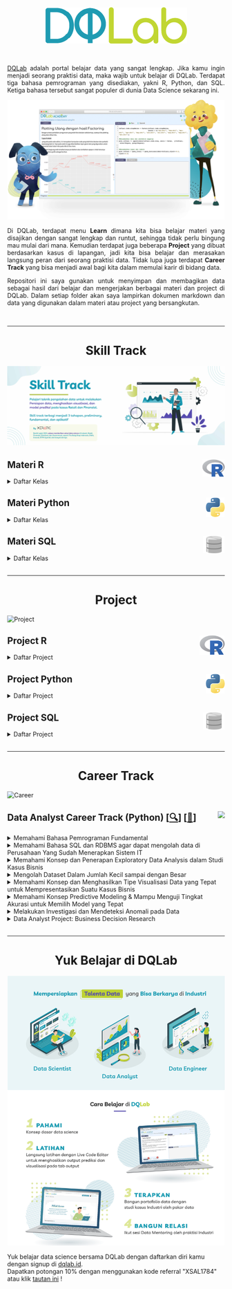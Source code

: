 <br />

<p align="center">
  <a href='https://academy.dqlab.id/main/learn_more'><img src="README/DQ_Lab2.png"></a>
</p>

<br />

<p align="justify">
  <a href="https://academy.dqlab.id/main/module">DQLab</a> adalah portal belajar data yang sangat lengkap. Jika kamu ingin menjadi seorang praktisi data, maka wajib untuk belajar di DQLab. Terdapat tiga bahasa pemrograman yang disediakan, yakni R, Python, dan SQL. Ketiga bahasa tersebut sangat populer di dunia Data Science sekarang ini.
</p>

![Hal](README/hal.png)

<p align="justify">
  Di DQLab, terdapat menu <b>Learn</b> dimana kita bisa belajar materi yang disajikan dengan sangat lengkap dan runtut, sehingga tidak perlu bingung mau mulai dari mana. Kemudian terdapat juga beberapa <b>Project</b> yang dibuat berdasarkan kasus di lapangan, jadi kita bisa belajar dan merasakan langsung peran dari seorang praktisi data. Tidak lupa juga terdapat <b>Career Track</b> yang bisa menjadi awal bagi kita dalam memulai karir di bidang data.
</p>

<p align="justify">
  Repositori ini saya gunakan untuk menyimpan dan membagikan data sebagai hasil dari belajar dan mengerjakan berbagai materi dan project di DQLab. Dalam setiap folder akan saya lampirkan dokumen markdown dan data yang digunakan dalam materi atau project yang bersangkutan.
</p>

<br />

---

<!-- # Learn -->

<h1 align="center">Skill Track</h1>

![Learn](README/Learn.jpg)

<!-- <br /> -->

<!-- ![R](README/6.png) -->

## Materi R <a href='README/6.png'><img src='README/6.png' align="right" height="40" /></a>

<details><summary>Daftar Kelas</summary>

### Kelas Persiapan

<details><summary>Daftar Modul</summary>

+ [[📂](<!--https://github.com/MyArist/DQLab/tree/master/Learn/R/Preliminary/Introduction%20to%20Data%20Science%20with%20R--!>)] [[🔍](https://academy.dqlab.id/main/package/practice/111)] [[📃](<!--https://academy.dqlab.id/certificate/pdf/DQLABBGINRUSPHOS--!>)] Introduction to Data Science with R

+ [[📂](<!--https://github.com/MyArist/DQLab/tree/master/Learn/R/Preliminary/R%20Fundamental%20for%20Data%20Science--!>)] [[🔍](https://academy.dqlab.id/main/package/practice/1)] [[📃](https://academy.dqlab.id/certificate/pdf/DQLABINTR1PDUHRA)] R Fundamental for Data Science

</details>

### Kelas Fundamental

<details><summary>Daftar Modul</summary>

- [[📂](<!--https://github.com/MyArist/DQLab/tree/master/Learn/R/Fundamental/Data%20Preparation%20in%20Data%20Science%20using%20R--!>)] [[🔍](https://academy.dqlab.id/main/package/practice/12)] [[📃](<!--https://academy.dqlab.id/certificate/pdf/DQLABDTWR1WHPPSC/--!>)] Data Preparation in Data Science using R

- [[📂](<!--https://github.com/MyArist/DQLab/tree/master/Learn/R/Fundamental/Statistics%20using%20R%20for%20Data%20Science--!>)] [[🔍](https://academy.dqlab.id/main/package/practice/15)] [[📃](<!--https://academy.dqlab.id/certificate/pdf/DQLABINTS1FCCTIJ--!>)] Statistics using R for Data Science

- [[📂](<!--https://github.com/MyArist/DQLab/tree/master/Learn/R/Fundamental/Data%20Visualization%20in%20Data%20Science%20using%20R--!>)] [[🔍](https://academy.dqlab.id/main/package/practice/2)] [[📃](<!--https://academy.dqlab.id/certificate/pdf/DQLABDTVISNKHPAF/--!>)] Data Visualization in Data Science using R

- [[📂](<!--https://github.com/MyArist/DQLab/tree/master/Learn/R/Fundamental/Fundamental%20Data%20Visualization%20using%20R--!>)] [[🔍](https://academy.dqlab.id/main/package/practice/257)] [[📃](<!--https://academy.dqlab.id/certificate/pdf/DQLABINTR1BMSIUI/--!>)] Fundamental Data Visualization using R

- [[📂](<!--https://github.com/MyArist/DQLab/tree/master/Learn/R/Fundamental/Advanced%20Data%20Visualization%20for%20Everyone--!>)] [[🔍](https://academy.dqlab.id/main/package/practice/259)] [[📃](<!--https://academy.dqlab.id/certificate/pdf/DQLABAPL4%20PSAHWV--!>)] Advanced Data Visualization with ggplot2 for Everyone

</details>

### Kelas Penerapan di Industri

<details><summary>Daftar Modul</summary>

- [[📂](<!--https://github.com/MyArist/DQLab/tree/master/Learn/R/Applied%20Data%20Science/Data%20Science%20in%20Finance%20Credit%20Risk%20Analysis--!>)] [[🔍](https://academy.dqlab.id/main/package/practice/81)] [[📃](<!--https://academy.dqlab.id/certificate/pdf/DQLABMLFCRLSGBIB/--!>)] Data Science in Finance: Credit Risk Analysis

- [[📂](<!--https://github.com/MyArist/DQLab/tree/master/Learn/R/Applied%20Data%20Science/Data%20Science%20in%20Retail%20Market%20Basket%20Analysis--!>)] [[🔍](https://academy.dqlab.id/main/package/practice/11)] [[📃](<!--https://academy.dqlab.id/certificate/pdf/DQLABMLMBALMHINQ/--!>)] Data Science in Retail: Market Basket Analysis

- [[📂](<!--https://github.com/MyArist/DQLab/tree/master/Learn/R/Applied%20Data%20Science/Data%20Science%20in%20Marketing%20Customer%20Segmentation--!>)] [[🔍](https://academy.dqlab.id/main/package/practice/7)] [[📃](<!--https://academy.dqlab.id/certificate/pdf/DQLABMLMKTUNNJKU--!>)] Data Science in Marketing: Customer Segmentation

- [[📂](<!--https://github.com/MyArist/DQLab/tree/master/Learn/R/Applied%20Data%20Science/Data%20Science%20in%20Finance%20Dimension%20Reduction--!>)] [[🔍](https://academy.dqlab.id/main/package/practice/89)] [[📃](<!--https://academy.dqlab.id/certificate/pdf/DQLABPCADRJUIDUE/--!>)] Data Science in Finance: Dimension Reduction

- [[📂](<!--https://github.com/MyArist/DQLab/tree/master/Learn/R/Applied%20Data%20Science/Analisis%20Data%20COVID19%20di%20Indonesia--!>)] [[🔍](https://academy.dqlab.id/main/package/practice/253)] [[📃](<!--https://academy.dqlab.id/certificate/pdf/DQLABAPL3%20EVHSSM--!>)] Analisis Data COVID19 di Indonesia

- [[📂](<!--https://github.com/MyArist/DQLab/tree/master/Learn/R/Applied%20Data%20Science/A%20Walk%20Into%20Sensory%20Science--!>)] [[🔍](https://academy.dqlab.id/main/package/practice/281)] [[📃](<!--https://academy.dqlab.id/certificate/pdf/DQLABDSSR1CUOCJI/--!>)] A Walk Into Sensory Science

</details>

</details>

<!-- <br /> -->
    
<!-- ![Python](README/5.png) -->

## Materi Python <a href='README/5.1.png'><img src='README/5.1.png' align="right" height="45" /></a>

<details><summary>Daftar Kelas</summary>

### Kelas Persiapan

<details><summary>Daftar Modul</summary>

- [[📂](<--!https://github.com/MyArist/DQLab/tree/master/Learn/Python/Preliminary/Introduction%20to%20Data%20Science%20with%20Python--!>)] [[🔍](https://academy.dqlab.id/main/package/practice/162)] [[📃](<--!https://academy.dqlab.id/certificate/pdf/DQLABINTP1BJTJVQ--!>)] Introduction to Data Science with Python

- [[📂](<!--https://github.com/MyArist/DQLab/tree/master/Learn/Python/Preliminary/Python%20Fundamental%20for%20Data%20Science--!>)] [[🔍](https://academy.dqlab.id/main/package/practice/45)] [[📃](https://academy.dqlab.id/certificate/pdf/DQLABINTP1CSJGLR/)] Python Fundamental for Data Science

</details>

### Kelas Fundamental

<details><summary>Daftar Modul</summary>

- [[📂](<!--https://github.com/MyArist/DQLab/tree/master/Learn/Python/Fundamental/Data%20Wrangling%20Python--!>)] [[🔍](https://academy.dqlab.id/main/package/practice/79)] [[📃](<!--https://academy.dqlab.id/certificate/pdf/DQLABDTWP1HCKQDN--!>)] Data Wrangling Python

- [[📂](<!--https://github.com/MyArist/DQLab/tree/master/Learn/Python/Fundamental/Python%20for%20Data%20Professional%20Beginner%20-%20Part%201--!>)] [[🔍](https://academy.dqlab.id/main/package/practice/157)] [[📃](https://academy.dqlab.id/certificate/pdf/DQLABINTP1JRCAHC/)] Python for Data Professional Beginner - Part 1

- [[📂](<!--https://github.com/MyArist/DQLab/tree/master/Learn/Python/Fundamental/Python%20for%20Data%20Professional%20Beginner%20-%20Part%202--!>)] [[🔍](https://academy.dqlab.id/main/package/practice/160)] [[📃](https://academy.dqlab.id/certificate/pdf/DQLABINTP1IJJMLV/)] Python for Data Professional Beginner - Part 2

- [[📂](<!--https://github.com/MyArist/DQLab/tree/master/Learn/Python/Fundamental/Python%20for%20Data%20Professional%20Beginner%20-%20Part%203--!>)] [[🔍](https://academy.dqlab.id/main/package/practice/161)] [[📃](<!--https://academy.dqlab.id/certificate/pdf/DQLABINTP1GMBOKW/--!>)] Python for Data Professional Beginner - Part 3

- [[📂](<!--https://github.com/MyArist/DQLab/tree/master/Learn/Python/Fundamental/Data%20Visualization%20with%20Python%20Matplotlib%20for%20Beginner%20-%20Part%201--!>)] [[🔍](https://academy.dqlab.id/main/package/practice/164)] [[📃](<!--https://academy.dqlab.id/certificate/pdf/DQLABDTWP1OERWOT--!>)] Data Visualization with Python Matplotlib for Beginner - Part 1

- [[📂](<!--https://github.com/MyArist/DQLab/tree/master/Learn/Python/Fundamental/Exploratory%20Data%20Analysis%20with%20Python%20for%20Beginner--!>)] [[🔍](https://academy.dqlab.id/main/package/practice/163)] [[📃](<!--https://academy.dqlab.id/certificate/pdf/DQLABINTP1NTJMCJ--!>/)] Exploratory Data Analysis with Python for Beginner

- [[📂](<!--https://github.com/MyArist/DQLab/tree/master/Learn/Python/Fundamental/Data%20Visualization%20with%20Python%20Matplotlib%20for%20Beginner%20-%20Part%202--!>)] [[🔍](https://academy.dqlab.id/main/package/practice/165)] [[📃](<!--https://academy.dqlab.id/certificate/pdf/DQLABINTP1PEOLAL--!>/)] Data Visualization with Python Matplotlib for Beginner - Part 2

- [[📂](<!--https://github.com/MyArist/DQLab/tree/master/Learn/Python/Fundamental/Data%20Quality%20with%20Python%20for%20Beginner--!>)] [[🔍](https://academy.dqlab.id/main/package/practice/166)] [[📃](<!--https://academy.dqlab.id/certificate/pdf/DQLABDVIZ2AUUCMW/--!>)] Data Quality with Python for Beginner

- [[📂](<!--https://github.com/MyArist/DQLab/tree/master/Learn/Python/Fundamental/Machine%20Learning%20With%20Python%20for%20Beginner--!>)] [[🔍](https://academy.dqlab.id/main/package/practice/169)] [[📃](<!--https://academy.dqlab.id/certificate/pdf/DQLABDVIZ2ODOJPA/--!>)] Machine Learning With Python for Beginner

- [[📂](<!--https://github.com/MyArist/DQLab/tree/master/Lea<!--rn/Python/Fundamental/Fundamental%20Data%20Visualization%20with%20Python--!>)] [[🔍](https://academy.dqlab.id/main/package/practice/177)] [[📃](<!--https://academy.dqlab.id/certificate/pdf/DQLABINTP1TUORIC--!>)] Fundamental Data Visualization with Python

- [[📂](<!--https://github.com/MyArist/DQLab/tree/master/Learn/Python/Fundamental/Data%20Manipulation%20with%20Pandas%20-%20Part%201--!>)] [[🔍](https://academy.dqlab.id/main/package/practice/178)] [[📃](https://academy.dqlab.id/certificate/pdf/DQLABINTP1KCGLNG/--!>)] Data Manipulation with Pandas - Part 1

- [[📂](<!--https://github.com/MyArist/DQLab/tree/master/Learn/Python/Fundamental/Data%20Manipulation%20with%20Pandas%20-%20Part%202--!>)] [[🔍](https://academy.dqlab.id/main/package/practice/252)] [[📃](<!--https://academy.dqlab.id/certificate/pdf/DQLABINTP1FGMHKR/--!>)] Data Manipulation with Pandas - Part 2

- [[📂](<!--https://github.com/MyArist/DQLab/tree/master/Learn/Python/Fundamental/Statistic%20using%20Python%20for%20Data%20Science--!>)] [[🔍](https://academy.dqlab.id/main/package/practice/288)] [[📃](<!--https://academy.dqlab.id/certificate/pdf/DQLABSWP1%20ELVIKP/--!>)] Statistic using Python for Data Science

- [[📂](<!--https://github.com/MyArist/DQLab/tree/master/Learn/Python/Fundamental/Statistic%20using%20Python%20for%20Data%20Science%20-%20Part%202--!>)] [[🔍](https://academy.dqlab.id/main/package/practice/290)] [[📃](<!--https://academy.dqlab.id/certificate/pdf/DQLABSWP1%20FKRWOF/--!>)] Statistic using Python for Data Science - Part 2

- [[📂](<!--https://github.com/MyArist/DQLab/tree/master/Learn/Python/Fundamental/Data%20Visualization%20using%20Plotnine--!>)] [[🔍](https://academy.dqlab.id/main/package/practice/295)] [[📃](<!--https://academy.dqlab.id/certificate/pdf/DQLABDVPP9FAWBWF/--!>)] Data Visualization using Plotnine

</details>

### Kelas Penerapan di Industri

<details><summary>Daftar Modul</summary>

- [[📂](<!--https://github.com/MyArist/DQLab/tree/master/Learn/Python/Applied%20Data%20Science/Basic%20Feature%20Discovering%20for%20Machine%20Learning--!>)] [[🔍](https://academy.dqlab.id/main/package/practice/179)] [[📃](<!--https://academy.dqlab.id/certificate/pdf/DQLABFATPYWBWGKN--!>)] Basic Feature Discovering for Machine Learning

- [[📂](<!--https://github.com/MyArist/DQLab/tree/master/Learn/Python/Applied%20Data%20Science/Data%20Science%20in%20Telco%20Data%20Cleansing--!>)] [[🔍](https://academy.dqlab.id/main/package/practice/247)] [[📃](<!--https://academy.dqlab.id/certificate/pdf/DQLABAPL1%20BVFPEI--!>)] Data Science in Telco: Data Cleansing

- [[📂](<!--https://github.com/MyArist/DQLab/tree/master/Learn/Python/Applied%20Data%20Science/Customer%20Churn%20Prediction%20using%20Machine%20Learning--!>)] [[🔍](https://academy.dqlab.id/main/package/practice/249)] [[📃](<!--https://academy.dqlab.id/certificate/pdf/DQLABAPL2%20JGNGCK--!>)] Customer Churn Prediction using Machine Learning

- [[📂](<!--https://github.com/MyArist/DQLab/tree/master/Learn/Python/Applied%20Data%20Science/Data%20Science%20Project%20Analisis%20Data%20COVID19%20di%20Dunia%20%26%20ASEAN--!>)] [[🔍](https://academy.dqlab.id/main/package/practice/260)] [[📃](<!--https://academy.dqlab.id/certificate/pdf/DQLABINTP1BAIQSQ/--!>)] Data Science Project: Analisis Data COVID19 di Dunia & ASEAN

- [[📂](<!--https://github.com/MyArist/DQLab/tree/master/Learn/Python/Applied%20Data%20Science/Data%20Analyst%20Project%20Business%20Decision%20Research--!>)] [[🔍](https://academy.dqlab.id/main/package/practice/284)] [[📃](https://academy.dqlab.id/certificate/pdf/DQLABDVIZ2AEGGHH/--!>)] Data Analyst Project: Business Decision Research

- [[📂](<!--https://github.com/MyArist/DQLab/tree/master/Learn/Python/Applied%20Data%20Science/Eksplorasi%20dan%20Analisis%20Data%20COVID-19%20Indonesia%20using%20Python--!>)] [[🔍](https://academy.dqlab.id/main/package/practice/287)] [[📃](<!--https://academy.dqlab.id/certificate/pdf/DQLABACWP1OSMEUO/--!>)] Eksplorasi dan Analisis Data COVID-19 Indonesia using Python

- [[📂](<!--https://github.com/MyArist/DQLab/tree/master/Learn/Python/Applied%20Data%20Science/Data%20Science%20in%20Marketing%20%20Customer%20Segmentation%20with%20Python--!>)] [[🔍](https://academy.dqlab.id/main/package/practice/293)] [[📃](<!--https://academy.dqlab.id/certificate/pdf/DQLABDSCS1VGTGPJ/--!>)] Data Science in Marketing : Customer Segmentation with Python

- [[📂](<!--https://github.com/MyArist/DQLab/tree/master/Learn/Python/Applied%20Data%20Science/Data%20Science%20in%20Marketing%20%20Customer%20Segmentation%20with%20Python%20part%202--!>)] [[🔍](https://academy.dqlab.id/main/package/practice/294)] [[📃](<!--ttps://academy.dqlab.id/certificate/pdf/DQLABDSCS1TNUNDC/--!>)] Data Science in Marketing : Customer Segmentation with Python part 2

</details>

</details>

<!-- <br /> -->

<!-- ![SQL](README/4.png) -->

## Materi SQL <a href='README/4.2.png'><img src='README/4.2.png' align="right" height="40" /></a>

<details><summary>Daftar Kelas</summary>

### Kelas Persiapan

<details><summary>Daftar Modul</summary>

- [[📂](<!--https://github.com/MyArist/DQLab/tree/master/Learn/SQL/Preliminary/Fundamental%20SQL%20with%20SELECT%20Statement--!>)] [[🔍](https://academy.dqlab.id/main/package/practice/91)] [[📃](<!--https://academy.dqlab.id/certificate/pdf/DQLABSQLT1FLMKIW--!>)] Fundamental SQL with SELECT Statement

</details>

### Kelas Fundamental

<details><summary>Daftar Modul</summary>

- [[📂](<!--https://github.com/MyArist/DQLab/tree/master/Learn/SQL/Fundamental/Fundamental%20SQL%20Using%20SELECT%20Statement--!>)] [[🔍](https://academy.dqlab.id/main/package/practice/213)] [[📃](<!--https://academy.dqlab.id/certificate/pdf/DQLABSQLT1VPCNOL/--!>)] Fundamental SQL Using SELECT Statement

- [[📂](<!--https://github.com/MyArist/DQLab/tree/master/Learn/SQL/Fundamental/Fundamental%20SQL%20Using%20FUNCTION%20and%20GROUP%20BY--!>)] [[🔍](https://academy.dqlab.id/main/package/practice/171)] [[📃](<!--https://academy.dqlab.id/certificate/pdf/DQLABSQLT2GFGROP/--!>)] Fundamental SQL Using FUNCTION and GROUP BY

- [[📂](<!--https://github.com/MyArist/DQLab/tree/master/Learn/SQL/Fundamental/Fundamental%20SQL%20Using%20INNER%20JOIN%20and%20UNION--!>)] [[🔍](https://academy.dqlab.id/main/package/practice/244)] [[📃](<!--https://academy.dqlab.id/certificate/pdf/DQLABSQLT2NGUHHK/--!>)] Fundamental SQL Using INNER JOIN and UNION

- [[📂](<!--https://github.com/MyArist/DQLab/tree/master/Learn/SQL/Fundamental/Fundamental%20SQL%20Group%20By%20and%20Having--!>)] [[🔍](https://academy.dqlab.id/main/package/practice/291)] [[📃](<!--https://academy.dqlab.id/certificate/pdf/DQLABFSQL3PDLJDJ/--!>)] Fundamental SQL Group By and Having

</details>

</details>

<br />

---

<h1 align="center">Project</h1>

![Project](README/Project.jpg)

## Project R <a href='README/6.png'><img src='README/6.png' align="right" height="45" /></a>

<details><summary>Daftar Project</summary>

- [[📂](<!--https://github.com/MyArist/DQLab/tree/master/Project/R/Project%20Machine%20Learning%20for%20Retail%20with%20R%20Product%20Packaging--!>)] [[🔍](https://academy.dqlab.id/main/package/project/16)] [[📃](<!--https://academy.dqlab.id/certificate/pdf/DQLABPRJCTGMBDEV/--!>)] Project Machine Learning for Retail with R: Product Packaging

- [[📂](<!--https://github.com/MyArist/DQLab/tree/master/Project/R/Project%20Data%20Analysis%20for%20Finance%20Performa%20Cabang--!>)] [[🔍](https://academy.dqlab.id/main/package/project/215)] [[📃](<!--https://academy.dqlab.id/certificate/pdf/DQLABPRJ8%20BWNISN--!>)] Project Data Analysis for Finance: Performa Cabang

- [[📂](<!--https://github.com/MyArist/DQLab/tree/master/Project/R/Project%20Data%20Analysis%20for%20Finance%20Proses%20Investasi%20Investor--!>)] [[🔍](https://academy.dqlab.id/main/package/project/245)] [[📃](<!--https://academy.dqlab.id/certificate/pdf/DQLABPRJC9BNWJUF/--!>)] Project Data Analysis for Finance: Proses Investasi Investor

- [[❌]()] [[🔍](https://academy.dqlab.id/main/package/project/298)] [[❌]()] Project Assessment using R

- [[❌]()] [[🔍](https://academy.dqlab.id/main/package/project/299)] [[❌]()] Project Analisa Klasifikasi Pinjaman untuk Sektor UMKM

</details>

<!-- <br /> -->
    
<!-- ![Python](README/5.png) -->

## Project Python <a href='README/5.1.png'><img src='README/5.1.png' align="right" height="45" /></a>

<details><summary>Daftar Project</summary>

- [[📂](<!--https://github.com/MyArist/DQLab/tree/master/Project/Python/Data%20Science%20Challenge%20with%20Python)] [[🔍](https://academy.dqlab.id/main/package/project/158--!>)] [[📃](<!--https://academy.dqlab.id/certificate/pdf/DQLABPRJC2JCPTWE/--!>)] Data Science Challenge with Python

- [[📂](<!--https://github.com/MyArist/DQLab/tree/master/Project/Python/Data%20Engineer%20Challenge%20with%20Python)] [[🔍](https://academy.dqlab.id/main/package/project/170--!>)] [[📃](<!--https://academy.dqlab.id/certificate/pdf/DQLABPRJC3FKRGTH/--!>)] Data Engineer Challenge with Python

- [[📂](<!--https://github.com/MyArist/DQLab/tree/master/Project/Python/Project%20Machine%20Learning%20with%20Python%20Building%20Recommender%20System--!>)] [[🔍](https://academy.dqlab.id/main/package/project/212)] [[📃](<!--https://academy.dqlab.id/certificate/pdf/DQLABPRJC5HJDJDN/--!>)] Project Machine Learning with Python: Building Recommender System

- [[📂](<!--https://github.com/MyArist/DQLab/tree/master/Project/Python/Project%20Machine%20Learning%20with%20Python%20Building%20Recommender%20System%20with%20Similarity%20Function--!>)] [[🔍](https://academy.dqlab.id/main/package/project/214)] [[📃](<!--https://academy.dqlab.id/certificate/pdf/DQLABPRJC6RDCMTH--!>)] Project Machine Learning with Python: Building Recommender System with Similarity Function

- [[❌]()] [[🔍](https://academy.dqlab.id/main/package/project/300)] [[❌]()] Modul DTS Professional Academy - Data Engineer

</details>

<!-- <br /> -->

<!-- ![SQL](README/4.png) -->

## Project SQL <a href='README/4.2.png'><img src='README/4.2.png' align="right" height="40" /></a>

<details><summary>Daftar Project</summary>

- [[📂](<!--https://github.com/MyArist/DQLab/tree/master/Project/SQL/Data%20Engineer%20Challenge%20with%20SQL)] [[🔍](https://academy.dqlab.id/main/package/project/99--!>)] [[📃](<!--https://academy.dqlab.id/certificate/pdf/DQLABSQLTSKCOKDK/--!>)] Data Engineer Challenge with SQL

- [[📂](<!--https://github.com/MyArist/DQLab/tree/master/Project/SQL/Project%20Data%20Analysis%20for%20Retail%20Sales%20Performance%20Report--!>)] [[🔍](https://academy.dqlab.id/main/package/project/182)] [[📃](<!--https://academy.dqlab.id/certificate/pdf/DQLABPRJC4RTPCTH/--!>)] Project Data Analysis for Retail: Sales Performance Report

- [[📂](<!--https://github.com/MyArist/DQLab/tree/master/Project/SQL/Project%20Data%20Analysis%20for%20B2B%20Retail%20Customer%20Analytics%20Report)--!>] [[🔍](https://academy.dqlab.id/main/package/project/246)] [[📃](<!--https://academy.dqlab.id/certificate/pdf/DQLABPRJ10BTTRKO--!>)] Project Data Analysis for B2B Retail: Customer Analytics Report

- [[📂](<!--https://github.com/MyArist/DQLab/tree/master/Project/SQL/Data%20Analysis%20for%20E-Commerce%20Challenge--!>)] [[🔍](https://academy.dqlab.id/main/package/project/261)] [[📃](<!--https://academy.dqlab.id/certificate/pdf/DQLABSQLT2NBEATA/)] Data Analysis for E-Commerce Challenge

- [[📂](<!--https://github.com/MyArist/DQLab/tree/master/Project/SQL/Project%20Fundamental%20SQL%20Group%20By%20and%20Having--!>)] [[🔍](https://academy.dqlab.id/main/package/project/292)] [[📃](<!--https://academy.dqlab.id/certificate/pdf/DQLABPFSQ2DHTHGF/--!>)] Project: Fundamental SQL Group By and Having

</details>

<br />

---

<h1 align="center">Career Track</h1>

![Career](README/Career.jpg)

## Data Analyst Career Track (Python) [[🔍](https://academy.dqlab.id/main/track/67)] [[📃](<!--https://academy.dqlab.id/certificate/pdf/DQLABDATRCNBNGVR/TRACK--!>)] <a href='README\analytics2.png'><img src='README\analytics2.png' align="right" height="45" /></a>

<details>
<summary>Memahami Bahasa Pemrograman Fundamental</summary>

- [[📂](<!--https://github.com/MyArist/DQLab/tree/master/Learn/Python/Fundamental/Python%20for%20Data%20Professional%20Beginner%20-%20Part%201--!>)] [[🔍](https://academy.dqlab.id/main/package/practice/157)] [[📃](<!--https://academy.dqlab.id/certificate/pdf/DQLABINTP1JOGKCL/--!>)] Python for Data Professional Beginner - Part 1

- [[📂](<!--https://github.com/MyArist/DQLab/tree/master/Learn/Python/Fundamental/Python%20for%20Data%20Professional%20Beginner%20-%20Part%202--!>)] [[🔍](https://academy.dqlab.id/main/package/practice/160)] [[📃](<!--https://academy.dqlab.id/certificate/pdf/DQLABINTP1TJEAKE/--!>)] Python for Data Professional Beginner - Part 2

- [[📂](<!--https://github.com/MyArist/DQLab/tree/master/Learn/Python/Fundamental/Python%20for%20Data%20Professional%20Beginner%20-%20Part%203--!>)] [[🔍](https://academy.dqlab.id/main/package/practice/161)] [[📃](<!--https://academy.dqlab.id/certificate/pdf/DQLABINTP1GMBOKW/--!>)] Python for Data Professional Beginner - Part 3

</details>

<details>
<summary>Memahami Bahasa SQL dan RDBMS agar dapat mengolah data di Perusahaan Yang Sudah Menerapkan Sistem IT</summary>

- [[📂](<!--https://github.com/MyArist/DQLab/tree/master/Learn/SQL/Fundamental/Fundamental%20SQL%20Using%20SELECT%20Statement--!>)] [[🔍](https://academy.dqlab.id/main/package/practice/213)] [[📃](<!--https://academy.dqlab.id/certificate/pdf/DQLABSQLT1VPCNOL/--!>)] Fundamental SQL Using SELECT Statement

- [[📂](<!--https://github.com/MyArist/DQLab/tree/master/Learn/SQL/Fundamental/Fundamental%20SQL%20Using%20FUNCTION%20and%20GROUP%20BY--!>)] [[🔍](https://academy.dqlab.id/main/package/practice/171)] [[📃](<!--https://academy.dqlab.id/certificate/pdf/DQLABSQLT2GFGROP/--!>)] Fundamental SQL Using FUNCTION and GROUP BY

- [[📂](<!--https://github.com/MyArist/DQLab/tree/master/Learn/SQL/Fundamental/Fundamental%20SQL%20Using%20INNER%20JOIN%20and%20UNION--!>)] [[🔍](https://academy.dqlab.id/main/package/practice/244)] [[📃](<!--https://academy.dqlab.id/certificate/pdf/DQLABSQLT2NGUHHK/--!>)] Fundamental SQL Using INNER JOIN and UNION

</details>

<details>
<summary>Memahami Konsep dan Penerapan Exploratory Data Analysis dalam Studi Kasus Bisnis</summary>

- [[📂](<!--https://github.com/MyArist/DQLab/tree/master/Learn/Python/Fundamental/Exploratory%20Data%20Analysis%20with%20Python%20for%20Beginner--!>)] [[🔍](https://academy.dqlab.id/main/package/practice/163)] [[📃](<!--https://academy.dqlab.id/certificate/pdf/DQLABINTP1CSJGLR/--!>)] Exploratory Data Analysis with Python for Beginner

</details>

<details>
<summary>Mengolah Dataset Dalam Jumlah Kecil sampai dengan Besar</summary>

- [[📂](<!--https://github.com/MyArist/DQLab/tree/master/Learn/Python/Fundamental/Data%20Manipulation%20with%20Pandas%20-%20Part%201--!>)] [[🔍](https://academy.dqlab.id/main/package/practice/178)] [[📃](<!--https://academy.dqlab.id/certificate/pdf/DQLABINTP1KCGLNG/--!>)] Data Manipulation with Pandas - Part 1

- [[📂](<!--https://github.com/MyArist/DQLab/tree/master/Learn/Python/Fundamental/Data%20Manipulation%20with%20Pandas%20-%20Part%202--!>)] [[🔍](https://academy.dqlab.id/main/package/practice/252)] [[📃](<!--https://academy.dqlab.id/certificate/pdf/DQLABINTP1FGMHKR/--!>)] Data Manipulation with Pandas - Part 2

</details>

<details>
<summary>Memahami Konsep dan Menghasilkan Tipe Visualisasi Data yang Tepat untuk Mempresentasikan Suatu Kasus Bisnis</summary>

- [[📂](<!--https://github.com/MyArist/DQLab/tree/master/Learn/Python/Fundamental/Data%20Visualization%20with%20Python%20Matplotlib%20for%20Beginner%20-%20Part%201--!>)] [[🔍](https://academy.dqlab.id/main/package/practice/164)] [[📃](<!--https://academy.dqlab.id/certificate/pdf/DQLABDTWP1OERWOT/--!>)] Data Visualization with Python Matplotlib for Beginner - Part 1

- [[📂](<!--https://github.com/MyArist/DQLab/tree/master/Learn/Python/Fundamental/Data%20Visualization%20with%20Python%20Matplotlib%20for%20Beginner%20-%20Part%202--!>)] [[🔍](https://academy.dqlab.id/main/package/practice/165)] [[📃](<!--https://academy.dqlab.id/certificate/pdf/DQLABINTP1PEOLAL/--!>)] Data Visualization with Python Matplotlib for Beginner - Part 2

</details>

<details>
<summary>Memahami Konsep Predictive Modeling & Mampu Menguji Tingkat Akurasi untuk Memilih Model yang Tepat</summary>

- [[📂](<!--https://github.com/MyArist/DQLab/tree/master/Learn/Python/Fundamental/Machine%20Learning%20With%20Python%20for%20Beginner--!>)] [[🔍](https://academy.dqlab.id/main/package/practice/169)] [[📃](<!--https://academy.dqlab.id/certificate/pdf/DQLABDVIZ2ODOJPA/--!>)] Machine Learning With Python for Beginner

</details>

<details>
<summary>Melakukan Investigasi dan Mendeteksi Anomali pada Data</summary>

- [[📂](<!--https://github.com/MyArist/DQLab/tree/master/Learn/Python/Fundamental/Data%20Quality%20with%20Python%20for%20Beginner--!>)] [[🔍](https://academy.dqlab.id/main/package/practice/166)] [[📃](<!--https://academy.dqlab.id/certificate/pdf/DQLABDVIZ2AUUCMW/--!>)] Data Quality with Python for Beginner

</details>

<details>
<summary>Data Analyst Project: Business Decision Research</summary>

- [[📂](<!--https://github.com/MyArist/DQLab/tree/master/Learn/Python/Applied%20Data%20Science/Data%20Analyst%20Project%20Business%20Decision%20Research--!>)] [[🔍](https://academy.dqlab.id/main/package/practice/284)] [[📃](<!--https://academy.dqlab.id/certificate/pdf/DQLABDVIZ2AEGGHH/--!>)] Data Analyst Project: Business Decision Research

</details>

<br />

<!-- <div style="text-align:center">
  <h1>E-Books</h1>
</div>

<img align='right' src = "https://academy.dqlab.id/images/ebook/kettle_cover_new.png" height=300>

## [[📚](https://academy.dqlab.id/ebook/download/kettle.pdf)] Data Warehouse with Kettle - Open Source ETL

<p align="justify">
  Dunia korporasi saat ini menghadapi permasalahan yang hampir sama, yaitu membengkaknya data akibat keberhasilan implementasi berbagai sistem komputer.

  Otomatisasi berjalan dengan baik, namun berbagai laporan yang ingin dihasilkan sebagai output dari sistem tersebut sebagian besar tidak tercapai.Berbagai solusi telah ditawarkan oleh para praktisi IT, dan pendekatan dengan membangun suatu data warehouse adalah yang terbaik.

  E-book ini akan membahas bagaimana membangun Data warehouse dengan Kettle yang bersifat open source dan dapat berjalan di lingkungan multi-platform.
</p>

<br />

<img align='right' src = "https://academy.dqlab.id/images/ebook/instalasi_python_anaconda.png" height=300>

## [[📚](https://academy.dqlab.id/free_ebook/adriyan_instalasi_python3_dan_ide_pada_windows10_dqlab_UPDATE.pdf)] Instalasi Python 3 dan IDE atau Anaconda Distribution pada Windows 10

<p align="justify">
  Penulis artikel tutorial ini adalah Adriyan yang saat ini menjadi salah satu Dosen Teknik Mesin Program Sarjana di Sekolah Tinggi Teknologi Nasional.

  Penulis menggunakan Python untuk riset dalam komputasi saintifik dalam ranah : identifikasi struktur berbasis sinyal vibrasi, desain, simulasi dan pengontrolan manipulator robotik paralel, dan penerapan sistem cerdas untuk penyelesaian persoalan di bidang keteknikmesinan terutama untuk vibrasi dan robotika.

  Penulis lebih banyak menggunakan Python package berupa Numpy, Scipy, SymPy, Keras dan TensorFlow, Scikit-Fuzzy, Matplotlib, dan Bokeh.
</p>

<br />

<img align='right' src = "https://academy.dqlab.id/images/ebook/memahami_pesan_di_balik_data.png" height=300>

## [[📚](https://academy.dqlab.id/free_ebook/MNOR_A_1.pdf)] Memahami Pesan di balik Data, Instalasi dan Analisis Data Sederhana Menggunakan Python untuk Windows 10

<p align="justify">
  Penulis dari artikel tutorial ini adalah M. Nor Abdul Rajak. Saat ini penulis bekerja sebagai freelance personal assistant di salah satu perusahaan pertambangan di Kalimantan Timur.

  Harapan terbesar penulis adalah terciptanya data Environment di Kaltim, karena masih banyak yang menganggap remeh mengenai pekerjaan dalam mengolah data.

  Selain itu, penulis juga berharap artikel tutorial ini sedikit tidaknya bermanfaat untuk pembaca.
</p>

<br />

<img align='right' src = "https://academy.dqlab.id/images/ebook/instalasi_python_windows.png" height=300>

## [[📚](https://academy.dqlab.id/free_ebook/herry_pebbi_andra_instalasi_python_3_pada_windows_10_dqlab.pdf)] Langkah-Langkah untuk Menginstal Program Python 3 pada Sistem Operasi Windows 10 (32-Bit) Menggunakan Visual Studio Community 2019

<p align="justify">
  Penulis dari artikel tutorial ini adalah Herry Pebbi Andra. Saat ini penulis bekerja sebagai karyawan swasta pada bagian IT Staff di daerah Cikarang- Bekasi. Selain itu, penulis juga gemar belajar bahasa pemrograman dan belajar tentang keamanan digital.

  Harapan penulis dari adanya artikel tutorial ini adalah semakin banyak pemuda yang memiliki ide dan inovasi dibidang teknologi dan informasi di Indonesia dan memajukan dan membuat nama Indonesia dikenal dunia.

  "Banyak berlatih dan bertindaklah, jangan takut akan salah karena tidak akan tahu hasilnya jika tidak di coba" Quote by Herry.
</p>

<br />

<img align='right' src = "https://academy.dqlab.id/images/ebook/azure.png" height=300> 


## [[📚](https://academy.dqlab.id/free_ebook/PHI-Integration%20-%20Practical%20Introduction%20to%20Azure%20Machine%20Learning.pdf)] Simple Credit Approval Model using Decision Tree in Azure Machine Learning

<p align="justify">
  Teknologi Azure dan layanan Machine Learning merupakan teknologi terkini yang manfaatnya cukup banyak dirasakan. Sering kali ditemukan bagi para pemula yang ingin belajar data, kebingungan harus memulai dari mana.

  E-Book ini menghadirkan tutorial singkat dengan step by step dasar untuk studi kasus yang paling sering dihadapi yaitu membangun predictive modelling untuk layanan pemberian kredit.
</p>

<br /> -->

---

<h1 align="center">Yuk Belajar di DQLab</h1>

![Poster](README/Poster.png)

Yuk belajar data science bersama DQLab dengan daftarkan diri kamu dengan signup di [dqlab.id](dqlab.id).  
Dapatkan potongan 10% dengan menggunakan kode referral "XSAL1784" atau klik [tautan ini](https://dqlab.id/signup?referralCode=XSAL1784) !
